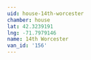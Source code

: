 ```yaml
---
uid: house-14th-worcester
chamber: house
lat: 42.3239191
lng: -71.7979146
name: 14th Worcester
van_id: '156'
---
```

